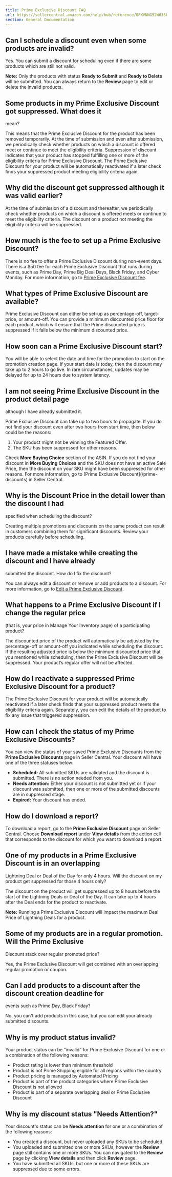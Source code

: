 ```yaml
---
title: Prime Exclusive Discount FAQ
url: https://sellercentral.amazon.com/help/hub/reference/GPXVNNG52W63SFGK
section: General Documentation
---
```


## Can I schedule a discount even when some products are invalid?

Yes. You can submit a discount for scheduling even if there are some products
which are still not valid.

**Note:** Only the products with status **Ready to Submit** and **Ready to
Delete** will be submitted. You can always return to the **Review** page to
edit or delete the invalid products.

## Some products in my Prime Exclusive Discount got suppressed. What does it
mean?

This means that the Prime Exclusive Discount for the product has been removed
temporarily. At the time of submission and even after submission, we
periodically check whether products on which a discount is offered meet or
continue to meet the eligibility criteria. Suppression of discount indicates
that your product has stopped fulfilling one or more of the eligibility
criteria for Prime Exclusive Discount. The Prime Exclusive Discount for your
product will be automatically reactivated if a later check finds your
suppressed product meeting eligibility criteria again.

## Why did the discount get suppressed although it was valid earlier?

At the time of submission of a discount and thereafter, we periodically check
whether products on which a discount is offered meets or continue to meet the
eligibility criteria. The discount on a product not meeting the eligibility
criteria will be suppressed.

## How much is the fee to set up a Prime Exclusive Discount?

There is no fee to offer a Prime Exclusive Discount during non-event days.
There is a $50 fee for each Prime Exclusive Discount that runs during events,
such as Prime Day, Prime Big Deal Days, Black Friday, and Cyber Monday. For
more information, go to [Prime Exclusive Discount
fee](/gp/help/GVZXV3WZFCBR3VL2).

## What types of Prime Exclusive Discount are available?

Prime Exclusive Discount can either be set-up as percentage-off, target-price,
or amount-off. You can provide a minimum discounted price floor for each
product, which will ensure that the Prime discounted price is suppressed if it
falls below the minimum discounted price.

## How soon can a Prime Exclusive Discount start?

You will be able to select the date and time for the promotion to start on the
promotion creation page. If your start date is today, then the discount may
take up to 2 hours to go live. In rare circumstances, updates may be delayed
for up to 24 hours due to system latency.

## I am not seeing Prime Exclusive Discount in the product detail page
although I have already submitted it.

Prime Exclusive Discount can take up to two hours to propagate. If you do not
find your discount even after two hours from start time, then below could be
the reasons:  

  1. Your product might not be winning the Featured Offer.
  2. The SKU has been suppressed for other reasons.

Check **More Buying Choice** section of the ASIN. If you do not find your
discount in **More Buying Choices** and the SKU does not have an active Sale
Price, then the discount on your SKU might have been suppressed for other
reasons. For more information, go to [Prime Exclusive Discount](/prime-
discounts) in Seller Central.

## Why is the Discount Price in the detail lower than the discount I had
specified when scheduling the discount?

Creating multiple promotions and discounts on the same product can result in
customers combining them for significant discounts. Review your products
carefully before scheduling.

## I have made a mistake while creating the discount and I have already
submitted the discount. How do I fix the discount?

You can always edit a discount or remove or add products to a discount. For
more information, go to [Edit a Prime Exclusive
Discount](/gp/help/GYPA73ZU4JXU4NX7).

## What happens to a Prime Exclusive Discount if I change the regular price
(that is, your price in Manage Your Inventory page) of a participating
product?

The discounted price of the product will automatically be adjusted by the
percentage-off or amount-off you indicated while scheduling the discount. If
the resulting adjusted price is below the minimum discounted price that you
mentioned while scheduling, then the Prime Exclusive Discount will be
suppressed. Your product’s regular offer will not be affected.

## How do I reactivate a suppressed Prime Exclusive Discount for a product?

The Prime Exclusive Discount for your product will be automatically
reactivated if a later check finds that your suppressed product meets the
eligibility criteria again. Separately, you can edit the details of the
product to fix any issue that triggered suppression.

## How can I check the status of my Prime Exclusive Discounts?

You can view the status of your saved Prime Exclusive Discounts from the
**Prime Exclusive Discounts** page in Seller Central. Your discount will have
one of the three statuses below:

  * **Scheduled:** All submitted SKUs are validated and the discount is submitted. There is no action needed from you.
  * **Needs attention:** Either your discount is not submitted yet or if your discount was submitted, then one or more of the submitted discounts are in suppressed stage.
  * **Expired:** Your discount has ended.

## How do I download a report?

To download a report, go to the **Prime Exclusive Discount** page on Seller
Central. Choose **Download report** under **View details** from the action
cell that corresponds to the discount for which you want to download a report.

## One of my products in a Prime Exclusive Discount is in an overlapping
Lightning Deal or Deal of the Day for only 4 hours. Will the discount on my
product get suppressed for those 4 hours only?

The discount on the product will get suppressed up to 8 hours before the start
of the Lightning Deals or Deal of the Day. It can take up to 4 hours after the
Deal ends for the product to reactivate.

**Note:** Running a Prime Exclusive Discount will impact the maximum Deal
Price of Lightning Deals for a product.

## Some of my products are in a regular promotion. Will the Prime Exclusive
Discount stack over regular promoted price?

Yes, the Prime Exclusive Discount will get combined with an overlapping
regular promotion or coupon.

##  Can I add products to a discount after the discount creation deadline for
events such as Prime Day, Black Friday?

No, you can't add products in this case, but you can edit your already
submitted discounts.

## Why is my product status invalid?

Your product status can be "invalid" for Prime Exclusive Discount for one or a
combination of the following reasons:

  * Product rating is lower than minimum threshold
  * Product is not Prime Shipping eligible for all regions within the country
  * Product pricing is managed by Automated Pricing
  * Product is part of the product categories where Prime Exclusive Discount is not allowed
  * Product is part of a separate overlapping deal or Prime Exclusive Discount

## Why is my discount status "Needs Attention?"

Your discount's status can be **Needs attention** for one or a combination of
the following reasons:

  * You created a discount, but never uploaded any SKUs to be scheduled.
  * You uploaded and submitted one or more SKUs, however the **Review** page still contains one or more SKUs. You can navigated to the **Review** page by clicking **View details** and then click **Review** page.
  * You have submitted all SKUs, but one or more of these SKUs are suppressed due to some errors.

